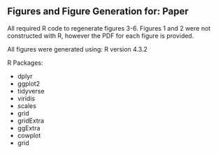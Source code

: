 
## Figures and Figure Generation for: Paper

All required R code to regenerate figures 3-6. Figures 1 and 2 were not constructed with R, however the PDF for each figure is provided.

All figures were generated using: R version 4.3.2

R Packages:
* dplyr
* ggplot2
* tidyverse
* viridis
* scales
* grid
* gridExtra
* ggExtra
* cowplot
* grid
